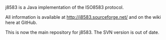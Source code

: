 j8583 is a Java implementation of the ISO8583 protocol.

All information is available at http://j8583.sourceforge.net/ and on the wiki here at GitHub.

This is now the main repository for j8583. The SVN version is out of date.